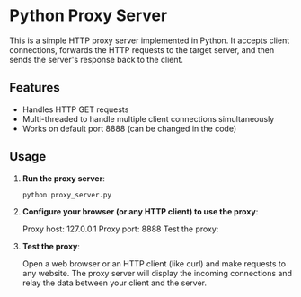 # Python Proxy Server

This is a simple HTTP proxy server implemented in Python. It accepts client connections, forwards the HTTP requests to the target server, and then sends the server's response back to the client.

## Features
- Handles HTTP GET requests
- Multi-threaded to handle multiple client connections simultaneously
- Works on default port 8888 (can be changed in the code)

## Usage

1. **Run the proxy server**:
   ```bash
   python proxy_server.py

2. **Configure your browser (or any HTTP client) to use the proxy**:

   Proxy host: 127.0.0.1
   Proxy port: 8888
   Test the proxy:

3. **Test the proxy**:

   Open a web browser or an HTTP client (like curl) and make requests to any website.
   The proxy server will display the incoming connections and relay the data between your client and the server.

